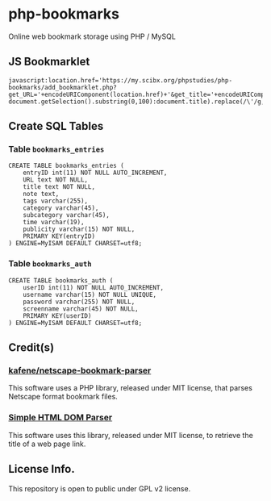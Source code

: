 # php-bookmarks

Online web bookmark storage using PHP / MySQL

## JS Bookmarklet
```
javascript:location.href='https://my.scibx.org/phpstudies/php-bookmarks/add_bookmarklet.php?get_URL='+encodeURIComponent(location.href)+'&get_title='+encodeURIComponent((document.getSelection().length>0?document.getSelection().substring(0,100):document.title).replace(/\'/g,''));
```

## Create SQL Tables
### Table `bookmarks_entries`
```
CREATE TABLE bookmarks_entries (
    entryID int(11) NOT NULL AUTO_INCREMENT, 
    URL text NOT NULL, 
    title text NOT NULL, 
    note text, 
    tags varchar(255), 
    category varchar(45), 
    subcategory varchar(45), 
    time varchar(19), 
    publicity varchar(15) NOT NULL, 
    PRIMARY KEY(entryID)
) ENGINE=MyISAM DEFAULT CHARSET=utf8;
```
### Table `bookmarks_auth`
```
CREATE TABLE bookmarks_auth (
    userID int(11) NOT NULL AUTO_INCREMENT, 
    username varchar(15) NOT NULL UNIQUE, 
    password varchar(255) NOT NULL, 
    screenname varchar(45) NOT NULL, 
    PRIMARY KEY(userID)
) ENGINE=MyISAM DEFAULT CHARSET=utf8;
```

## Credit(s)
### [kafene/netscape-bookmark-parser](https://github.com/kafene/netscape-bookmark-parser)
This software uses a PHP library, released under MIT license, that parses Netscape format bookmark files.

### [Simple HTML DOM Parser](https://simplehtmldom.sourceforge.io)
This software uses this library, released under MIT license, to retrieve the title of a web page link.

## License Info.
This repository is open to public under GPL v2 license.
